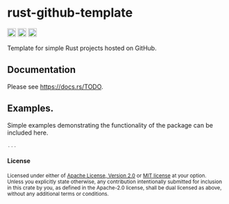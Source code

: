# rust-github-template

[<img alt="github" src="https://img.shields.io/badge/github-tamaskis/numtest-8da0cb?style=for-the-badge&labelColor=555555&logo=github" height="20">](https://github.com/TODO)
[<img alt="crates.io" src="https://img.shields.io/crates/v/numtest.svg?style=for-the-badge&color=fc8d62&logo=rust" height="20">](https://crates.io/crates/TODO)
[<img alt="docs.rs" src="https://img.shields.io/badge/docs.rs-numtest-66c2a5?style=for-the-badge&labelColor=555555&logo=docs.rs" height="20">](https://docs.rs/TODO)

Template for simple Rust projects hosted on GitHub.

## Documentation

Please see https://docs.rs/TODO.

## Examples.

Simple examples demonstrating the functionality of the package can be included here.

```rust
...
```

#### License

<sup>
Licensed under either of <a href="LICENSE-APACHE">Apache License, Version 2.0</a> or 
<a href="LICENSE-MIT">MIT license</a> at your option.
</sup>

<br>

<sub>
Unless you explicitly state otherwise, any contribution intentionally submitted for inclusion in
this crate by you, as defined in the Apache-2.0 license, shall be dual licensed as above, without
any additional terms or conditions.
</sub>